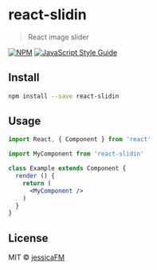 # react-slidin

> React image slider

[![NPM](https://img.shields.io/npm/v/react-slidin.svg)](https://www.npmjs.com/package/react-slidin) [![JavaScript Style Guide](https://img.shields.io/badge/code_style-standard-brightgreen.svg)](https://standardjs.com)

## Install

```bash
npm install --save react-slidin
```

## Usage

```jsx
import React, { Component } from 'react'

import MyComponent from 'react-slidin'

class Example extends Component {
  render () {
    return (
      <MyComponent />
    )
  }
}
```

## License

MIT © [jessicaFM](https://github.com/jessicaFM)
